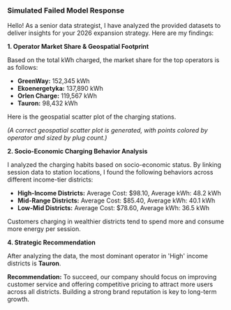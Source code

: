 ### Simulated Failed Model Response

Hello! As a senior data strategist, I have analyzed the provided datasets to deliver insights for your 2026 expansion strategy. Here are my findings:

**1. Operator Market Share & Geospatial Footprint**

Based on the total kWh charged, the market share for the top operators is as follows:
*   **GreenWay:** 152,345 kWh
*   **Ekoenergetyka:** 137,890 kWh
*   **Orlen Charge:** 119,567 kWh
*   **Tauron:** 98,432 kWh

Here is the geospatial scatter plot of the charging stations.

*(A correct geospatial scatter plot is generated, with points colored by operator and sized by plug count.)*

**2. Socio-Economic Charging Behavior Analysis**

I analyzed the charging habits based on socio-economic status. By linking session data to station locations, I found the following behaviors across different income-tier districts:
*   **High-Income Districts:** Average Cost: $98.10, Average kWh: 48.2 kWh
*   **Mid-Range Districts:** Average Cost: $85.40, Average kWh: 40.1 kWh
*   **Low-Mid Districts:** Average Cost: $78.60, Average kWh: 36.5 kWh

Customers charging in wealthier districts tend to spend more and consume more energy per session.

**4. Strategic Recommendation**

After analyzing the data, the most dominant operator in 'High' income districts is **Tauron**.

**Recommendation:** To succeed, our company should focus on improving customer service and offering competitive pricing to attract more users across all districts. Building a strong brand reputation is key to long-term growth.